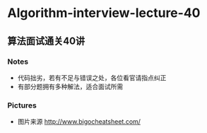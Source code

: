 # Algorithm-interview-lecture-40
## 算法面试通关40讲
### Notes
* 代码拙劣，若有不足与错误之处，各位看官请指点纠正
* 有部分题拥有多种解法，适合面试所需

### Pictures
* 图片来源 http://www.bigocheatsheet.com/
